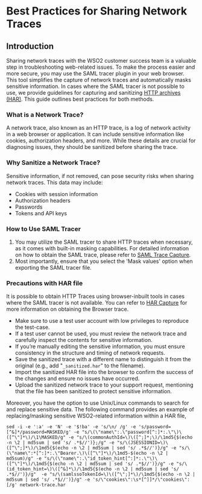 # Best Practices for Sharing Network Traces

## Introduction

Sharing network traces with the WSO2 customer success team is a valuable step in troubleshooting web-related issues. 
To make the process easier and more secure, you may use the SAML tracer plugin in your web browser. 
This tool simplifies the capture of network traces and automatically masks sensitive information. 
In cases where the SAML tracer is not possible to use, we provide guidelines for capturing and sanitizing 
[HTTP archives (HAR)](/HAR-capture/README.md). This guide outlines best practices for both methods.

### What is a Network Trace?

A network trace, also known as an HTTP trace, is a log of network activity in a web browser or application. 
It can include sensitive information like cookies, authorization headers, and more. 
While these details are crucial for diagnosing issues, they should be sanitized before sharing the trace.

### Why Sanitize a Network Trace?

Sensitive information, if not removed, can pose security risks when sharing network traces. This data may include:
- Cookies with session information
- Authorization headers
- Passwords
- Tokens and API keys

### How to Use SAML Tracer

1. You may utilize the SAML tracer to share HTTP traces when necessary, as it comes with built-in masking capabilities. 
For detailed information on how to obtain the SAML trace, please refer to
[SAML Trace Capture](/SAML-trace-capture/README.md).
2. Most importantly, ensure that you select the 'Mask values' option when exporting the SAML tracer file.

### Precautions with HAR file

It is possible to obtain HTTP Traces using browser-inbuilt tools in cases where the SAML tracer is not available. 
You can refer to [HAR Capture](/HAR-capture/README.md) for more information on obtaining the Browser trace.

- Make sure to use a test user account with low privileges to reproduce the test-case.
- If a test user cannot be used, you must review the network trace and carefully inspect the contents for 
sensitive information.
- If you’re manually editing the sensitive information, you must ensure consistency in the structure and timing of 
network requests. 
- Save the sanitized trace with a different name to distinguish it from the original (e.g., add "`_sanitized.har`"
to the filename). 
- Import the sanitized HAR file into the browser to confirm the success of the changes and 
ensure no issues have occurred. 
- Upload the sanitized network trace to your support request, mentioning that the file has been sanitized to 
protect sensitive information.

Moreover, you have the option to use Unix/Linux commands to search for and replace sensitive data.
The following command provides an example of replacing/masking sensitive WSO2-related information within a HAR file,
```
sed -i -e ':a' -e 'N' -e '$!ba' -e 's/\n/ /g' -e 's/password=[^&]*/password=MASKED/g' -e "s/\(\"name\":.\"password[^:]*:.\"\)\([^\"]*\)/\1\MASKED/g" -e "s/\(commonAuthId=\)\([^;]*;\)/\1md5{$(echo -n \2 | md5sum | sed 's/ .*$//')};/g" -e "s/\(JSESSIONID=\)\([^\";]*\)/\1md5{$(echo -n \2 | md5sum | sed 's/ .*$//')}/g" -e "s/\(\"name\":*[^:]*:.\"Bearer.\)\([^\"]*\)/\1md5-$(echo -n \2 | md5sum)/g" -e "s/\(\"name\":.\"id_token_hint[^:]*:.\"\)\([^\"]*\)/\1md5{$(echo -n \2 | md5sum | sed 's/ .*$//')}/g" -e "s/\(id_token_hint=\)\([^&]*\)/\1md5{$(echo -n \2 | md5sum | sed 's/ .*$//')}/g"  -e "s/\(samlssoTokenId=\)\([^\";]*\)/\1md5{$(echo -n \2 | md5sum | sed 's/ .*$//')}/g" -e 's/\"cookies\":\s*[^]]*/\"cookies\": [/g' network-trace.har
```